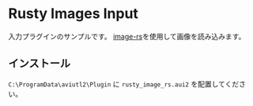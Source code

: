 # Rusty Images Input

入力プラグインのサンプルです。
[image-rs](https://github.com/image-rs/image)を使用して画像を読み込みます。

## インストール

`C:\ProgramData\aviutl2\Plugin` に `rusty_image_rs.aui2` を配置してください。
